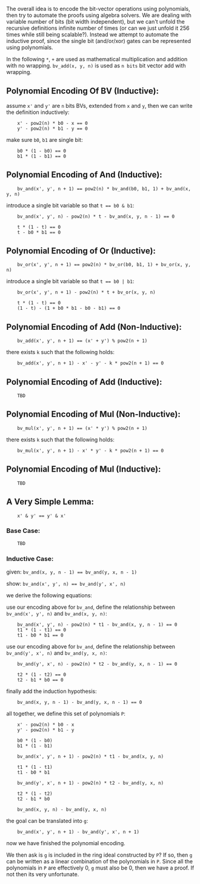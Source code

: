 The overall idea is to encode the bit-vector operations using polynomials, then try to automate the proofs using algebra solvers.
We are dealing with variable number of bits (bit width independent), but we can't unfold the recursive definitions infinite number of times (or can we just unfold it 256 times while still being scalable?). Instead we attempt to automate the inductive proof, since the single bit (and/or/xor) gates can be represented using polynomials.

In the following `*`, `+` are used as mathematical multiplication and addition with no wrapping. `bv_add(x, y, n)` is used as `n bits` bit vector add with wrapping.

## Polynomial Encoding Of BV (Inductive):

assume `x'`	and `y'` are `n` bits BVs, extended from `x` and `y`, then we can write the definition inductively:

		x' - pow2(n) * b0 - x == 0
		y' - pow2(n) * b1 - y == 0

make sure `b0`, `b1` are single bit:

		b0 * (1 - b0) == 0
		b1 * (1 - b1) == 0

## Polynomial Encoding of And (Inductive):

		bv_and(x', y', n + 1) == pow2(n) * bv_and(b0, b1, 1) + bv_and(x, y, n)

introduce a single bit variable so that `t == b0 & b1`:

		bv_and(x', y', n) - pow2(n) * t - bv_and(x, y, n - 1) == 0

		t * (1 - t) == 0
		t - b0 * b1 == 0

## Polynomial Encoding of Or (Inductive):

		bv_or(x', y', n + 1) == pow2(n) * bv_or(b0, b1, 1) + bv_or(x, y, n)

introduce a single bit variable so that `t == b0 | b1`:

		bv_or(x', y', n + 1) - pow2(n) * t + bv_or(x, y, n)

		t * (1 - t) == 0
		(1 - t) - (1 + b0 * b1 - b0 - b1) == 0

## Polynomial Encoding of Add (Non-Inductive):

		bv_add(x', y', n + 1) == (x' + y') % pow2(n + 1)

there exists `k` such that the following holds:

		bv_add(x', y', n + 1) - x' - y' - k * pow2(n + 1) == 0

## Polynomial Encoding of Add (Inductive):

		TBD

## Polynomial Encoding of Mul (Non-Inductive):

		bv_mul(x', y', n + 1) == (x' * y') % pow2(n + 1)

there exists `k` such that the following holds:

		bv_mul(x', y', n + 1) - x' * y' - k * pow2(n + 1) == 0

## Polynomial Encoding of Mul (Inductive):

		TBD

## A Very Simple Lemma:

		x' & y' == y' & x'

### Base Case:

		TBD

### Inductive Case:

given: `bv_and(x, y, n - 1) == bv_and(y, x, n - 1)`

show: `bv_and(x', y', n) == bv_and(y', x', n)`

we derive the following equations:

use our encoding above for `bv_and`, define the relationship between `bv_and(x', y', n)` and `bv_and(x, y, n)`:

		bv_and(x', y', n) - pow2(n) * t1 - bv_and(x, y, n - 1) == 0
		t1 * (1 - t1) == 0
		t1 - b0 * b1 == 0

use our encoding above for `bv_and`, define the relationship between `bv_and(y', x', n)` and `bv_and(y, x, n)`:

		bv_and(y', x', n) - pow2(n) * t2 - bv_and(y, x, n - 1) == 0

		t2 * (1 - t2) == 0
		t2 - b1 * b0 == 0

finally add the induction hypothesis:

		bv_and(x, y, n - 1) - bv_and(y, x, n - 1) == 0

all together, we define this set of polynomials `P`:

		x' - pow2(n) * b0 - x
		y' - pow2(n) * b1 - y

		b0 * (1 - b0)
		b1 * (1 - b1)

		bv_and(x', y', n + 1) - pow2(n) * t1 - bv_and(x, y, n)

		t1 * (1 - t1)
		t1 - b0 * b1

		bv_and(y', x', n + 1) - pow2(n) * t2 - bv_and(y, x, n)

		t2 * (1 - t2)
		t2 - b1 * b0

		bv_and(x, y, n) - bv_and(y, x, n)

the goal can be translated into `g`:

		bv_and(x', y', n + 1) - bv_and(y', x', n + 1)

now we have finished the polynomial encoding. 

We then ask is `g` is included in the ring ideal constructed by `P`? If so, then `g` can be written as a linear combination of the polynomials in `P`. Since all the polynomials in `P` are effectively 0, `g` must also be 0, 
then we have a proof. If not then its very unfortunate. 

<!-- ## A Slightly More Complicated Lemma -->

